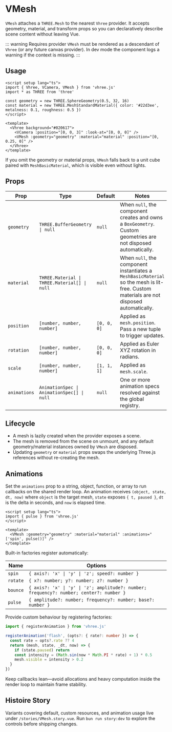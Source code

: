 # VMesh

`VMesh` attaches a `THREE.Mesh` to the nearest `Vhree` provider. It accepts geometry, material, and transform props so you can declaratively describe scene content without leaving Vue.

::: warning Requires provider
`VMesh` must be rendered as a descendant of `Vhree` (or any future canvas provider). In dev mode the component logs a warning if the context is missing.
:::

## Usage

```vue
<script setup lang="ts">
import { Vhree, VCamera, VMesh } from 'vhree.js'
import * as THREE from 'three'

const geometry = new THREE.SphereGeometry(0.5, 32, 16)
const material = new THREE.MeshStandardMaterial({ color: '#22d3ee', metalness: 0.1, roughness: 0.5 })
</script>

<template>
  <Vhree background="#020617">
    <VCamera :position="[0, 0, 3]" :look-at="[0, 0, 0]" />
    <VMesh :geometry="geometry" :material="material" :position="[0, 0.25, 0]" />
  </Vhree>
</template>
```

If you omit the geometry or material props, `VMesh` falls back to a unit cube paired with `MeshBasicMaterial`, which is visible even without lights.

## Props

| Prop | Type | Default | Notes |
| --- | --- | --- | --- |
| `geometry` | `THREE.BufferGeometry \| null` | `null` | When `null`, the component creates and owns a `BoxGeometry`. Custom geometries are not disposed automatically. |
| `material` | `THREE.Material \| THREE.Material[] \| null` | `null` | When `null`, the component instantiates a `MeshBasicMaterial` so the mesh is lit-free. Custom materials are not disposed automatically. |
| `position` | `[number, number, number]` | `[0, 0, 0]` | Applied as `mesh.position`. Pass a new tuple to trigger updates. |
| `rotation` | `[number, number, number]` | `[0, 0, 0]` | Applied as Euler XYZ rotation in radians. |
| `scale` | `[number, number, number]` | `[1, 1, 1]` | Applied as `mesh.scale`. |
| `animations` | `AnimationSpec \| AnimationSpec[] \| null` | `null` | One or more animation specs resolved against the global registry. |

## Lifecycle

- A mesh is lazily created when the provider exposes a scene.
- The mesh is removed from the scene on unmount, and any default geometry/material instances owned by `VMesh` are disposed.
- Updating `geometry` or `material` props swaps the underlying Three.js references without re-creating the mesh.

## Animations

Set the `animations` prop to a string, object, function, or array to run callbacks on the shared render loop. An animation receives `(object, state, dt, now)` where `object` is the target mesh, `state` exposes `{ t, paused }`, `dt` is the delta in seconds, and `now` is elapsed time.

```vue
<script setup lang="ts">
import { pulse } from 'vhree.js'
</script>

<template>
  <VMesh :geometry="geometry" :material="material" :animations="['spin', pulse()]" />
</template>
```

Built-in factories register automatically:

| Name | Options |
| --- | --- |
| `spin` | `{ axis?: 'x' \| 'y' \| 'z'; speed?: number }` |
| `rotate` | `{ x?: number; y?: number; z?: number }` |
| `bounce` | `{ axis?: 'x' \| 'y' \| 'z'; amplitude?: number; frequency?: number; center?: number }` |
| `pulse` | `{ amplitude?: number; frequency?: number; base?: number }` |

Provide custom behaviour by registering factories:

```ts
import { registerAnimation } from 'vhree.js'

registerAnimation('flash', (opts?: { rate?: number }) => {
  const rate = opts?.rate ?? 4
  return (mesh, state, _dt, now) => {
    if (state.paused) return
    const intensity = (Math.sin(now * Math.PI * rate) + 1) * 0.5
    mesh.visible = intensity > 0.2
  }
})
```

Keep callbacks lean—avoid allocations and heavy computation inside the render loop to maintain frame stability.

## Histoire Story

Variants covering default, custom resources, and animation usage live under `/stories/VMesh.story.vue`. Run `bun run story:dev` to explore the controls before shipping changes.

